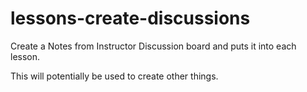 # lessons-create-discussions
Create a Notes from Instructor Discussion board and puts it into each lesson.

This will potentially be used to create other things.